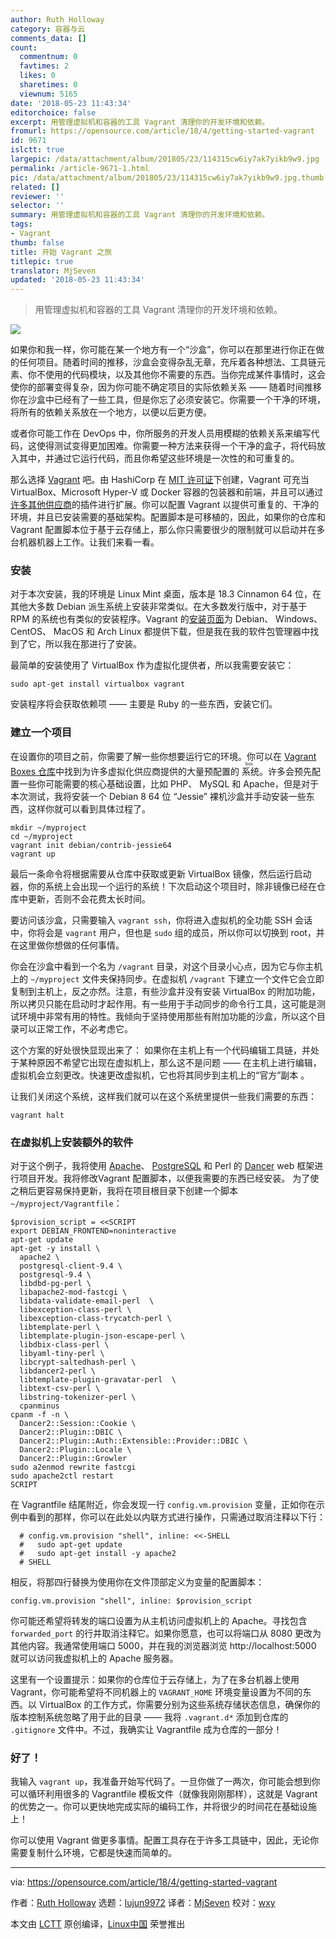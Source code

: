 ```yaml
---
author: Ruth Holloway
category: 容器与云
comments_data: []
count:
  commentnum: 0
  favtimes: 2
  likes: 0
  sharetimes: 0
  viewnum: 5165
date: '2018-05-23 11:43:34'
editorchoice: false
excerpt: 用管理虚拟机和容器的工具 Vagrant 清理你的开发环境和依赖。
fromurl: https://opensource.com/article/18/4/getting-started-vagrant
id: 9671
islctt: true
largepic: /data/attachment/album/201805/23/114315cw6iy7ak7yikb9w9.jpg
permalink: /article-9671-1.html
pic: /data/attachment/album/201805/23/114315cw6iy7ak7yikb9w9.jpg.thumb.jpg
related: []
reviewer: ''
selector: ''
summary: 用管理虚拟机和容器的工具 Vagrant 清理你的开发环境和依赖。
tags:
- Vagrant
thumb: false
title: 开始 Vagrant 之旅
titlepic: true
translator: MjSeven
updated: '2018-05-23 11:43:34'
---
```



> 
> 用管理虚拟机和容器的工具 Vagrant 清理你的开发环境和依赖。
> 
> 
> 


![](/data/attachment/album/201805/23/114315cw6iy7ak7yikb9w9.jpg)


如果你和我一样，你可能在某一个地方有一个“沙盒”，你可以在那里进行你正在做的任何项目。随着时间的推移，沙盒会变得杂乱无章，充斥着各种想法、工具链元素、你不使用的代码模块，以及其他你不需要的东西。当你完成某件事情时，这会使你的部署变得复杂，因为你可能不确定项目的实际依赖关系 —— 随着时间推移你在沙盒中已经有了一些工具，但是你忘了必须安装它。你需要一个干净的环境，将所有的依赖关系放在一个地方，以便以后更方便。


或者你可能工作在 DevOps 中，你所服务的开发人员用模糊的依赖关系来编写代码，这使得测试变得更加困难。你需要一种方法来获得一个干净的盒子，将代码放入其中，并通过它运行代码，而且你希望这些环境是一次性的和可重复的。


那么选择 [Vagrant](https://vagrantup.com) 吧。由 HashiCorp 在 [MIT 许可证](https://opensource.org/licenses/MIT)下创建，Vagrant 可充当 VirtualBox、Microsoft Hyper-V 或 Docker 容器的包装器和前端，并且可以通过[许多其他供应商](https://github.com/hashicorp/vagrant/wiki/Available-Vagrant-Plugins#providers)的插件进行扩展。你可以配置 Vagrant 以提供可重复的、干净的环境，并且已安装需要的基础架构。配置脚本是可移植的，因此，如果你的仓库和 Vagrant 配置脚本位于基于云存储上，那么你只需要很少的限制就可以启动并在多台机器机器上工作。让我们来看一看。


### 安装


对于本次安装，我的环境是 Linux Mint 桌面，版本是 18.3 Cinnamon 64 位，在其他大多数 Debian 派生系统上安装非常类似。在大多数发行版中，对于基于 RPM 的系统也有类似的安装程序。Vagrant 的[安装页面](https://www.vagrantup.com/downloads.html)为 Debian、 Windows、 CentOS、 MacOS 和 Arch Linux 都提供下载，但是我在我的软件包管理器中找到了它，所以我在那进行了安装。


最简单的安装使用了 VirtualBox 作为虚拟化提供者，所以我需要安装它：



```
sudo apt-get install virtualbox vagrant

```

安装程序将会获取依赖项 —— 主要是 Ruby 的一些东西，安装它们。


### 建立一个项目


在设置你的项目之前，你需要了解一些你想要运行它的环境。你可以在 [Vagrant Boxes 仓库](https://app.vagrantup.com/boxes/search)中找到为许多虚拟化供应商提供的大量预配置的<ruby> 系统 <rt>  box </rt></ruby>。许多会预先配置一些你可能需要的核心基础设置，比如 PHP、 MySQL 和 Apache，但是对于本次测试，我将安装一个 Debian 8 64 位 “Jessie” 裸机沙盒并手动安装一些东西，这样你就可以看到具体过程了。



```
mkdir ~/myproject
cd ~/myproject
vagrant init debian/contrib-jessie64
vagrant up

```

最后一条命令将根据需要从仓库中获取或更新 VirtualBox 镜像，然后运行启动器，你的系统上会出现一个运行的系统！下次启动这个项目时，除非镜像已经在仓库中更新，否则不会花费太长时间。


要访问该沙盒，只需要输入 `vagrant ssh`，你将进入虚拟机的全功能 SSH 会话中，你将会是 `vagrant` 用户，但也是 `sudo` 组的成员，所以你可以切换到 root，并在这里做你想做的任何事情。


你会在沙盒中看到一个名为 `/vagrant` 目录，对这个目录小心点，因为它与你主机上的 `~/myproject` 文件夹保持同步。在虚拟机 `/vagrant` 下建立一个文件它会立即复制到主机上，反之亦然。注意，有些沙盒并没有安装 VirtualBox 的附加功能，所以拷贝只能在启动时才起作用。有一些用于手动同步的命令行工具，这可能是测试环境中非常有用的特性。我倾向于坚持使用那些有附加功能的沙盒，所以这个目录可以正常工作，不必考虑它。


这个方案的好处很快显现出来了： 如果你在主机上有一个代码编辑工具链，并处于某种原因不希望它出现在虚拟机上，那么这不是问题 —— 在主机上进行编辑，虚拟机会立刻更改。快速更改虚拟机，它也将其同步到主机上的“官方”副本 。


让我们关闭这个系统，这样我们就可以在这个系统里提供一些我们需要的东西：



```
vagrant halt

```

### 在虚拟机上安装额外的软件


对于这个例子，我将使用 [Apache](https://httpd.apache.org/)、 [PostgreSQL](https://postgresql.org) 和 Perl 的 [Dancer](https://perldancer.org) web 框架进行项目开发。我将修改Vagrant 配置脚本，以便我需要的东西已经安装。 为了使之稍后更容易保持更新，我将在项目根目录下创建一个脚本`~/myproject/Vagrantfile`：



```
$provision_script = <<SCRIPT
export DEBIAN_FRONTEND=noninteractive
apt-get update
apt-get -y install \
  apache2 \
  postgresql-client-9.4 \
  postgresql-9.4 \
  libdbd-pg-perl \
  libapache2-mod-fastcgi \
  libdata-validate-email-perl  \
  libexception-class-perl \
  libexception-class-trycatch-perl \
  libtemplate-perl \
  libtemplate-plugin-json-escape-perl \
  libdbix-class-perl \
  libyaml-tiny-perl \
  libcrypt-saltedhash-perl \
  libdancer2-perl \
  libtemplate-plugin-gravatar-perl  \
  libtext-csv-perl \
  libstring-tokenizer-perl \
  cpanminus
cpanm -f -n \
  Dancer2::Session::Cookie \
  Dancer2::Plugin::DBIC \
  Dancer2::Plugin::Auth::Extensible::Provider::DBIC \
  Dancer2::Plugin::Locale \
  Dancer2::Plugin::Growler
sudo a2enmod rewrite fastcgi
sudo apache2ctl restart
SCRIPT

```

在 Vagrantfile 结尾附近，你会发现一行 `config.vm.provision` 变量，正如你在示例中看到的那样，你可以在此处以内联方式进行操作，只需通过取消注释以下行：



```
  # config.vm.provision "shell", inline: <<-SHELL
  #   sudo apt-get update
  #   sudo apt-get install -y apache2
  # SHELL

```

相反，将那四行替换为使用你在文件顶部定义为变量的配置脚本：



```
config.vm.provision "shell", inline: $provision_script

```

你可能还希望将转发的端口设置为从主机访问虚拟机上的 Apache。寻找包含 `forwarded_port` 的行并取消注释它。如果你愿意，也可以将端口从 8080 更改为其他内容。我通常使用端口 5000，并在我的浏览器浏览 http://localhost:5000 就可以访问我虚拟机上的 Apache 服务器。


这里有一个设置提示：如果你的仓库位于云存储上，为了在多台机器上使用 Vagrant，你可能希望将不同机器上的 `VAGRANT_HOME` 环境变量设置为不同的东西。以 VirtualBox 的工作方式，你需要分别为这些系统存储状态信息，确保你的版本控制系统忽略了用于此的目录 —— 我将 `.vagrant.d*` 添加到仓库的 `.gitignore` 文件中。不过，我确实让 Vagrantfile 成为仓库的一部分！


### 好了！


我输入 `vagrant up`，我准备开始写代码了。一旦你做了一两次，你可能会想到你可以循环利用很多的 Vagrantfile 模板文件（就像我刚刚那样），这就是 Vagrant 的优势之一。你可以更快地完成实际的编码工作，并将很少的时间花在基础设施上！


你可以使用 Vagrant 做更多事情。配置工具存在于许多工具链中，因此，无论你需要复制什么环境，它都是快速而简单的。




---


via: <https://opensource.com/article/18/4/getting-started-vagrant>


作者：[Ruth Holloway](https://opensource.com/users/druthb) 选题：[lujun9972](https://github.com/lujun9972) 译者：[MjSeven](https://github.com/MjSeven) 校对：[wxy](https://github.com/wxy)


本文由 [LCTT](https://github.com/LCTT/TranslateProject) 原创编译，[Linux中国](https://linux.cn/) 荣誉推出